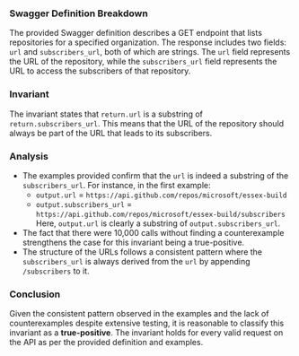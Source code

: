 ### Swagger Definition Breakdown
The provided Swagger definition describes a GET endpoint that lists repositories for a specified organization. The response includes two fields: `url` and `subscribers_url`, both of which are strings. The `url` field represents the URL of the repository, while the `subscribers_url` field represents the URL to access the subscribers of that repository.

### Invariant
The invariant states that `return.url` is a substring of `return.subscribers_url`. This means that the URL of the repository should always be part of the URL that leads to its subscribers.

### Analysis
- The examples provided confirm that the `url` is indeed a substring of the `subscribers_url`. For instance, in the first example:
  - `output.url` = `https://api.github.com/repos/microsoft/essex-build`
  - `output.subscribers_url` = `https://api.github.com/repos/microsoft/essex-build/subscribers`
  Here, `output.url` is clearly a substring of `output.subscribers_url`.
- The fact that there were 10,000 calls without finding a counterexample strengthens the case for this invariant being a true-positive.
- The structure of the URLs follows a consistent pattern where the `subscribers_url` is always derived from the `url` by appending `/subscribers` to it.

### Conclusion
Given the consistent pattern observed in the examples and the lack of counterexamples despite extensive testing, it is reasonable to classify this invariant as a **true-positive**. The invariant holds for every valid request on the API as per the provided definition and examples.
